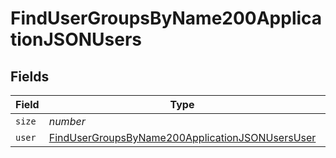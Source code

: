 # FindUserGroupsByName200ApplicationJSONUsers


## Fields

| Field                                                                                                                         | Type                                                                                                                          | Required                                                                                                                      | Description                                                                                                                   | Example                                                                                                                       |
| ----------------------------------------------------------------------------------------------------------------------------- | ----------------------------------------------------------------------------------------------------------------------------- | ----------------------------------------------------------------------------------------------------------------------------- | ----------------------------------------------------------------------------------------------------------------------------- | ----------------------------------------------------------------------------------------------------------------------------- |
| `size`                                                                                                                        | *number*                                                                                                                      | :heavy_minus_sign:                                                                                                            | N/A                                                                                                                           | 1                                                                                                                             |
| `user`                                                                                                                        | [FindUserGroupsByName200ApplicationJSONUsersUser](../../models/operations/findusergroupsbyname200applicationjsonusersuser.md) | :heavy_minus_sign:                                                                                                            | N/A                                                                                                                           |                                                                                                                               |